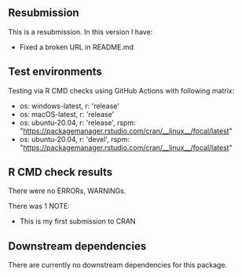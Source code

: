 ## Resubmission
This is a resubmission. In this version I have:

* Fixed a broken URL in README.md

## Test environments
Testing via R CMD checks using GitHub Actions with following matrix:
* os: windows-latest, r: 'release'
* os: macOS-latest, r: 'release'
* os: ubuntu-20.04, r: 'release', rspm: "https://packagemanager.rstudio.com/cran/__linux__/focal/latest"
* os: ubuntu-20.04, r: 'devel', rspm: "https://packagemanager.rstudio.com/cran/__linux__/focal/latest"

## R CMD check results
There were no ERRORs, WARNINGs.

There was 1 NOTE: 

* This is my first submission to CRAN

## Downstream dependencies

There are currently no downstream dependencies for this package.
